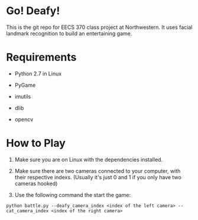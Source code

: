 # Go! Deafy!
This is the git repo for EECS 370 class project at Northwestern. It uses facial landmark recognition to build an entertaining game.

# Requirements

- Python 2.7 in Linux

- PyGame

- imutils

- dlib

- opencv

# How to Play

1. Make sure you are on Linux with the dependencies installed. 

2. Make sure there are two cameras connected to your computer, with their respective indexs. (Usually it's just 0 and 1 if you only have two cameras hooked)

3. Use the following command the start the game: 
```
python battle.py --deafy_camera_index <index of the left camera> --cat_camera_index <index of the right camera>
```
